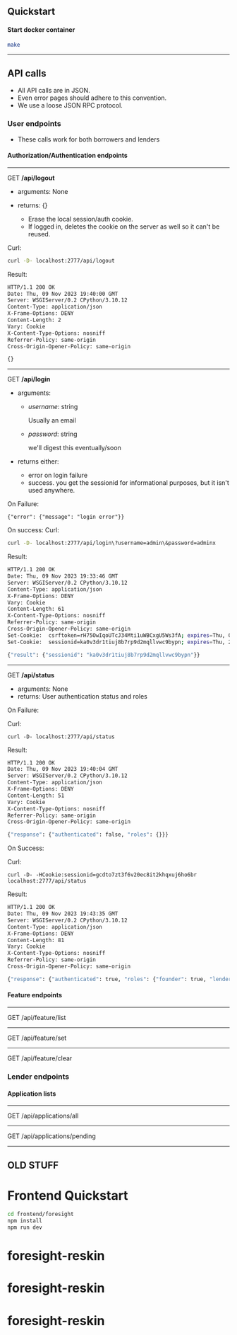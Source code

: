 
## Quickstart

#### Start docker container

```bash
make
```

----

## API calls

 - All API calls are in JSON.
 - Even error pages should adhere to this convention.
 - We use a loose JSON RPC protocol.

### User endpoints

 - These calls work for both borrowers and lenders

#### Authorization/Authentication endpoints

---
GET **/api/logout**
 - arguments: None
 - returns: {}

   - Erase the local session/auth cookie.
   - If logged in, deletes the cookie on the server as well so it can't be reused.

Curl:
```bash
curl -D- localhost:2777/api/logout
```

Result:
```bash
HTTP/1.1 200 OK
Date: Thu, 09 Nov 2023 19:40:00 GMT
Server: WSGIServer/0.2 CPython/3.10.12
Content-Type: application/json
X-Frame-Options: DENY
Content-Length: 2
Vary: Cookie
X-Content-Type-Options: nosniff
Referrer-Policy: same-origin
Cross-Origin-Opener-Policy: same-origin

{}
```

---
GET **/api/login**
 - arguments:
   - *username*: string

     Usually an email
     
   - *password*: string

     we'll digest this eventually/soon

  - returns either:
    - error on login failure
    - success.  you get the sessionid for informational purposes, but it isn't used anywhere.

On Failure:

    {"error": {"message": "login error"}}

On success:
Curl:
```bash
curl -D- localhost:2777/api/login\?username=admin\&password=adminx
```

Result:
```bash
HTTP/1.1 200 OK
Date: Thu, 09 Nov 2023 19:33:46 GMT
Server: WSGIServer/0.2 CPython/3.10.12
Content-Type: application/json
X-Frame-Options: DENY
Vary: Cookie
Content-Length: 61
X-Content-Type-Options: nosniff
Referrer-Policy: same-origin
Cross-Origin-Opener-Policy: same-origin
Set-Cookie:  csrftoken=rH75OwIqoUTcJ34Mti1uWBCxgU5Ws3fA; expires=Thu, 07 Nov 2024 19:33:46 GMT; Max-Age=31449600; Path=/; SameSite=Lax
Set-Cookie:  sessionid=ka0v3dr1tiuj8b7rp9d2mqllvwc9bypn; expires=Thu, 23 Nov 2023 19:33:46 GMT; HttpOnly; Max-Age=1209600; Path=/; SameSite=Lax

{"result": {"sessionid": "ka0v3dr1tiuj8b7rp9d2mqllvwc9bypn"}}
```

---
GET **/api/status**
 - arguments: None
 - returns: User authentication status and roles

On Failure:

Curl:
```
curl -D- localhost:2777/api/status
```

Result:
```bash
HTTP/1.1 200 OK
Date: Thu, 09 Nov 2023 19:40:04 GMT
Server: WSGIServer/0.2 CPython/3.10.12
Content-Type: application/json
X-Frame-Options: DENY
Content-Length: 51
Vary: Cookie
X-Content-Type-Options: nosniff
Referrer-Policy: same-origin
Cross-Origin-Opener-Policy: same-origin

{"response": {"authenticated": false, "roles": {}}}
```

On Success:

Curl:
```
curl -D- -HCookie:sessionid=gcdto7zt3f6v20ec8it2khqxuj6ho6br localhost:2777/api/status
```

Result:
```bash
HTTP/1.1 200 OK
Date: Thu, 09 Nov 2023 19:43:35 GMT
Server: WSGIServer/0.2 CPython/3.10.12
Content-Type: application/json
X-Frame-Options: DENY
Content-Length: 81
Vary: Cookie
X-Content-Type-Options: nosniff
Referrer-Policy: same-origin
Cross-Origin-Opener-Policy: same-origin

{"response": {"authenticated": true, "roles": {"founder": true, "lender": true}}}
```


#### Feature endpoints

---
GET /api/feature/list

---
GET /api/feature/set

---
GET /api/feature/clear

### Lender endpoints

#### Application lists

---
GET /api/applications/all

---
GET /api/applications/pending



----

## OLD STUFF

Frontend Quickstart
==

```bash
cd frontend/foresight
npm install
npm run dev
```
# foresight-reskin
# foresight-reskin
# foresight-reskin
